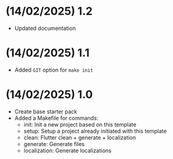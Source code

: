 # (14/02/2025) 1.2
- Updated documentation

# (14/02/2025) 1.1
- Added `GIT` option for `make init`

# (14/02/2025) 1.0
- Create base starter pack
- Added a Makefile for commands:
    - init: Init a new project based on this template
    - setup: Setup a project already initiated with this template
    - clean: Flutter clean + generate + localization
    - generate: Generate files
    - localization: Generate localizations